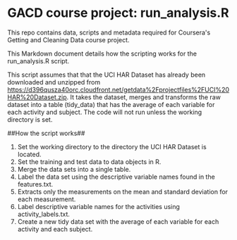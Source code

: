 
GACD course project: run_analysis.R
=======


This repo contains data, scripts and metadata required for Coursera's Getting and Cleaning Data course project.

This Markdown document details how the scripting works for the run_analysis.R script.
 
This script assumes that that the UCI HAR Dataset has already been downloaded and unzipped from <https://d396qusza40orc.cloudfront.net/getdata%2Fprojectfiles%2FUCI%20HAR%20Dataset.zip>.  It takes the dataset, merges and transforms the raw dataset into a table (tidy_data) that has the average of each variable for each activity and subject.  The code will not run unless the working directory is set.

##How the script works##

1. Set the working directory to the directory the UCI HAR Dataset is located.
2. Set the training and test data to data objects in R.
3. Merge the data sets into a single table.
4. Label the data set using the descriptive variable names found in the features.txt.
5. Extracts only the measurements on the mean and standard deviation for each measurement. 
6. Label descriptive variable names for the activities using activity_labels.txt.
7. Create a new tidy data set with the average of each variable for each activity and each subject.


